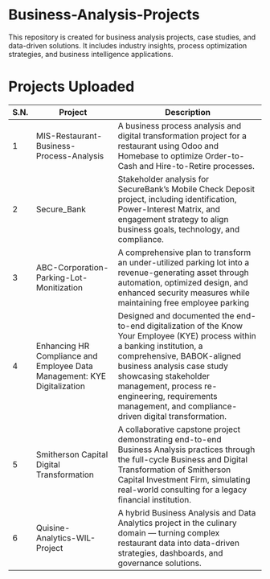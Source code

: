 # Business-Analysis-Projects

This repository is created for business analysis projects, case studies, and data-driven solutions. It includes industry insights, process optimization strategies, and business intelligence applications.

# Projects Uploaded


| S.N. | Project                 | Description   |
|------|--------------------------|-------------------------------------------|
| 1    | MIS-Restaurant-Business-Process-Analysis | A business process analysis and digital transformation project for a restaurant using Odoo and Homebase to optimize Order-to-Cash and Hire-to-Retire processes. |
| 2   | Secure_Bank  | Stakeholder analysis for SecureBank’s Mobile Check Deposit project, including identification, Power-Interest Matrix, and engagement strategy to align business goals, technology, and compliance. |
| 3   | ABC-Corporation-Parking-Lot-Monitization | A comprehensive plan to transform an under-utilized parking lot into a revenue-generating asset through automation, optimized design, and enhanced security measures while maintaining free employee parking |
| 4   | Enhancing HR Compliance and Employee Data Management: KYE Digitalization  | Designed and documented the end-to-end digitalization of the Know Your Employee (KYE) process within a banking institution, a comprehensive, BABOK-aligned business analysis case study showcasing stakeholder management, process re-engineering, requirements management, and compliance-driven digital transformation. |
| 5   | Smitherson Capital Digital Transformation | A collaborative capstone project demonstrating end-to-end Business Analysis practices through the full-cycle Business and Digital Transformation of Smitherson Capital Investment Firm, simulating real-world consulting for a legacy financial institution. |
| 6   | Quisine-Analytics-WIL-Project | A hybrid Business Analysis and Data Analytics project in the culinary domain — turning complex restaurant data into data-driven strategies, dashboards, and governance solutions.|

